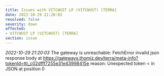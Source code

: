 ```yaml
---
title: Issues with VITCWUST LP (VITCWUST) [TERRA]
date: 2022-10-29 21:20:03
resolved: false
severity: down
affected:
- VITCWUST LP (VITCWUST) [TERRA]
section: issue
---
```


*2022-10-29 21:20:03* The gateway is unreachable: FetchError invalid json response body at https://gateways.thomiz.dev/terra/meta-info?tokenId=tti_c02dfff7255e31e43998415e reason: Unexpected token < in JSON at position 0